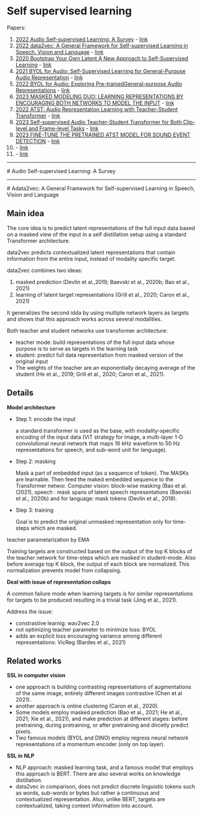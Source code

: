 # Self supervised learning

Papers:
1. [2022 Audio Self-supervised Learning: A Survey](#p1) - [link](https://github.com/Sean-Toroghi/Papers_summary/blob/f91498a949d4977219f5fd09ce517bf6f695e9d4/self-supervised%20learning/2022%20Audio%20Self-supervised%20Learning---%20A%20Survey.pdf)
2. [2022 data2vec: A General Framework for Self-supervised Learning in Speech, Vision and Language](#p2) - [link]()
3. [2020 Bootstrap Your Own Latent A New Approach to Self-Supervised Learning](#p3) - [link]()
4. [2021 BYOL for Audio: Self-Supervised Learning for General-Purpose Audio Representation](#p4) - [link]()
5. [2022 BYOL for Audio: Exploring Pre-trainedGeneral-purpose Audio Representations](#p5) - [link]()
6. [2023 MASKED MODELING DUO: LEARNING REPRESENTATIONS BY ENCOURAGING BOTH NETWORKS TO MODEL THE INPUT](#p6) - [link]()
7. [2022 ATST: Audio Representation Learning with Teacher-Student Transformer](#p7) - [link]()
8. [2023 Self-supervised Audio Teacher-Student Transformer for Both Clip-level and Frame-level Tasks](#p8) - [link]()
9. [2023 FINE-TUNE THE PRETRAINED ATST MODEL FOR SOUND EVENT DETECTION](#p9) - [link]()
10. []() - [link]()
11. []() - [link]()
 
---


<a id='p1'> # Audio Self-supervised Learning: A Survey</a>


---
<a id='p2'> # Adata2vec: A General Framework for Self-supervised Learning in Speech, Vision and Language</a>



## Main idea

The core idea is to predict latent representations of the full input data based on a masked view of the input in a self distillation setup using a standard Transformer architecture.

data2vec predicts contextualized latent representations that contain information from the entire input, instead of modality specific target.


data2vec combines two ideas: 
1. masked prediction (Devlin et al.,2019; Baevski et al., 2020b; Bao et al., 2021)
2. learning of latent target representations (Grill et al., 2020; Caron et al., 2021)

  It generalizes the second idda by using multiple network layers as targets and shows that this approach works across several modalities.

Both teacher and student networks use transformer architecture:
- teacher mode: build representations of the full input data whose purpose is to serve as targets in the learning task 
- student: predict full data representation from masked version of the original input
- The weights of the teacher are an exponentially decaying average of the student (He et al., 2019; Grill et al., 2020; Caron et al., 2021).


## Details
__Model architecture__

- Step 1: encode the input

  a standard transformer is used as the base, with modality-specific encoding of the input data (ViT strategy for image, a multi-layer 1-D convolutional neural network that maps 16 kHz waveform to 50 Hz representations for speech,  and sub-word unit for language). 
- Step 2: masking

  Mask a part of embedded input (as a sequence of token). The MASKs are learnable. Then feed the maked embedded sequence to the Transformer networ. Computer vision: block-wise masking (Bao et al. (2021), speech : mask spans of latent speech representations (Baevski et al., 2020b) and for language: mask tokens (Devlin et al., 2019).
- Step 3: training

  Goal is to predict the original unmasked representation only for time-steps which are masked.

 teacher parametarization by EMA

 Training targets are constructed based on the output of the top K blocks of the teacher network for time-steps which are masked in student-mode. Also before average top K block, the output of each block are normalized. This normalization prevents model from collapsing. 


__Deal with issue of representation collaps__

A common failure mode when learning targets is for similar representations for targets to be produced resulting in a trivial task (Jing et al., 2021).

Address the issue:
- constrastive learnig: wav2vec 2.0
- not optimizing teacher parameter to minimize loss: BYOL
-  adds an explicit loss encouraging variance among different representations: VicReg (Bardes et al., 2021)


## Related works

__SSL in computer vision__
- one approach is building contrasting representations of augmentations of the same image, entirely different
images contrastive (Chen et al 2021).
- another approach is online clustering (Caron et al., 2020).
- Some models employ masked prediction (Bao et al., 2021; He et al., 2021; Xie et al., 2021), and make prediction at different stages: before pretraining, during pretraining, or after pretraining and dircetly predict pixels.
- Two famous models (BYOL and DINO) employ regress neural network representations of a momentum encoder (only on top layer).

__SSL in NLP__
- NLP approach: masked learning task, and a famous model that employs this approach is BERT. There are also several works on knowledge distillation.
- data2vec in comparison, does not predict discrete linguistic tokens such as words, sub-words or bytes but rather a continuous and contextualized representation. Also, unlike BERT, targets are contextualized, taking context information into account.
